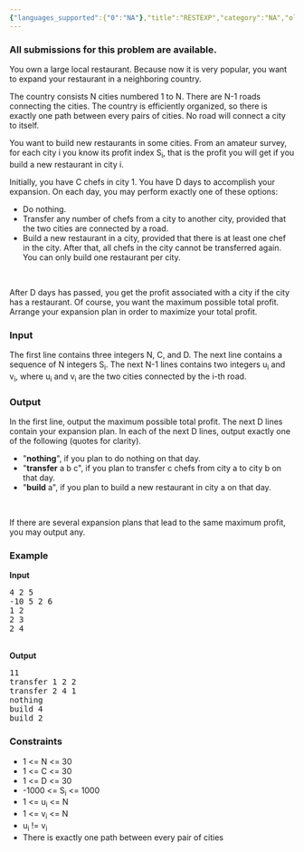 ```yaml
---
{"languages_supported":{"0":"NA"},"title":"RESTEXP","category":"NA","old_version":true,"problem_code":"RESTEXP","tags":{"0":"NA"},"layout":"problem"}
---
```


<h3> All submissions for this problem are available. </h3><p>You own a large local restaurant. Because now it is very popular, you want to expand your restaurant in a neighboring country.</p>

<p>The country consists N cities numbered 1 to N. There are N-1 roads connecting the cities. The country is efficiently organized, so there is exactly one path between every pairs of cities. No road will connect a city to itself.</p>

<p>You want to build new restaurants in some cities. From an amateur survey, for each city i you know its profit index S<sub>i</sub>, that is the profit you will get if you build a new restaurant in city i.</p>

<p>Initially, you have C chefs in city 1. You have D days to accomplish your expansion. On each day, you may perform exactly one of these options:</p>
<p>
<ul>
<li>Do nothing.</li>
<li>Transfer any number of chefs from a city to another city, provided that the two cities are connected by a road.</li>
<li>Build a new restaurant in a city, provided that there is at least one chef in the city. After that, all chefs in the city cannot be transferred again. You can only build one restaurant per city.</li>
</ul>
</p>
<br />
<p>After D days has passed, you get the profit associated with a city if the city has a restaurant. Of course, you want the maximum possible total profit. Arrange your expansion plan in order to maximize your total profit.</p>

<h3>Input</h3>
<p>The first line contains three integers N, C, and D. The next line contains a sequence of N integers S<sub>i</sub>. The next N-1 lines contains two integers u<sub>i</sub> and v<sub>i</sub>, where u<sub>i</sub> and v<sub>i</sub> are the two cities connected by the i-th road.</p>

<h3>Output</h3>
<p>In the first line, output the maximum possible total profit. The next D lines contain your expansion plan. In each of the next D lines, output exactly one of the following (quotes for clarity).</p>
<p>
<ul>
<li>"<b>nothing</b>", if you plan to do nothing on that day.</li>
<li>"<b>transfer</b> a b c", if you plan to transfer c chefs from city a to city b on that day.</li>
<li>"<b>build</b> a", if you plan to build a new restaurant in city a on that day.</li>
</ul>
</p>
<br />

<p>If there are several expansion plans that lead to the same maximum profit, you may output any.</p>

<h3>Example</h3>
<b>Input</b>
<pre>
4 2 5
-10 5 2 6
1 2
2 3
2 4
</pre>
<br />
<b>Output</b>
<pre>
11
transfer 1 2 2
transfer 2 4 1
nothing
build 4
build 2
</pre>

<h3>Constraints</h3>
<ul>
<li>1 &lt;= N &lt;= 30</li>
<li>1 &lt;= C &lt;= 30</li>
<li>1 &lt;= D &lt;= 30</li>
<li>-1000 &lt;= S<sub>i</sub> &lt;= 1000</li>
<li>1 &lt;= u<sub>i</sub> &lt;= N</li>
<li>1 &lt;= v<sub>i</sub> &lt;= N</li>
<li>u<sub>i</sub> != v<sub>i</sub></li>
<li>There is exactly one path between every pair of cities</li>
</ul>    